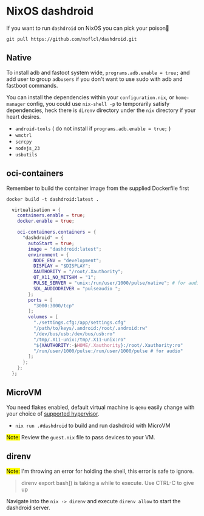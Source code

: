 # NixOS dashdroid

If you want to run `dashdroid` on NixOS you can pick your poison💊

`git pull https://github.com/noflcl/dashdroid.git`

## Native

To install adb and fastoot system wide, `programs.adb.enable = true;` and add user to group `adbusers` if you don't want to use sudo with adb and fastboot commands.

You can install the dependencies within your `configuration.nix`, or `home-manager` config, you could use `nix-shell -p` to temporarily satisfy dependencies, heck there is `direnv` directory under the `nix` directory if your heart desires.

- `android-tools` ( do not install if `programs.adb.enable = true;` )
- `wmctrl`
- `scrcpy`
- `nodejs_23`
- `usbutils`

## oci-containers
Remember to build the container image from the supplied Dockerfile first

`docker build -t dashdroid:latest .`

```nix
  virtualisation = {
    containers.enable = true;
    docker.enable = true;

    oci-containers.containers = {
      "dashdroid" = {
        autoStart = true;
        image = "dashdroid:latest";
        environment = {
          NODE_ENV = "development";
          DISPLAY = "$DISPLAY";
          XAUTHORITY = "/root/.Xauthority";
          QT_X11_NO_MITSHM = "1";
          PULSE_SERVER = "unix:/run/user/1000/pulse/native"; # for audio
          SDL_AUDIODRIVER = "pulseaudio ";
        };
        ports = [
          "3000:3000/tcp"
        ];
        volumes = [
          "./settings.cfg:/app/settings.cfg"
          "/path/to/keys/.android:/root/.android:rw"
          "/dev/bus/usb:/dev/bus/usb:ro"
          "/tmp/.X11-unix:/tmp/.X11-unix:ro"
          "${XAUTHORITY:-$HOME/.Xauthority}:/root/.Xauthority:ro"
          "/run/user/1000/pulse:/run/user/1000/pulse # for audio"
        ];
      };
    };
  };
```

## MicroVM

You need flakes enabled, default virtual machine is `qemu` easily change with your choice of [supported hypervisor]("https://github.com/astro/microvm.nix#hypervisors").

- `nix run .#dashdroid` to build and run dashdroid with MicroVM

<mark>Note:</mark> Review the `guest.nix` file to pass devices to your VM.

## direnv

<mark>Note:</mark> I'm throwing an error for holding the shell, this error is safe to ignore.

> direnv export bash]) is taking a while to execute. Use CTRL-C to give up

Navigate into the `nix -> direnv` and execute `direnv allow` to start the dashdroid server.
